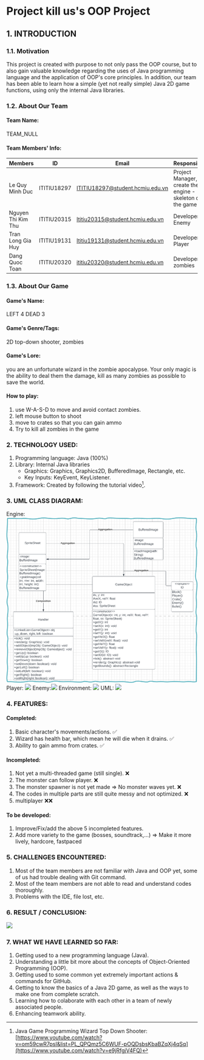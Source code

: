 # Project kill us's OOP Project


## 1. INTRODUCTION

### 1.1. Motivation

This project is created with purpose to not only pass the OOP course, but to also gain valuable knowledge regarding the uses of Java programming language and the application of OOP's core principles. In addition, our team has been able to learn how a simple (yet not really simple) Java 2D game functions, using only the internal Java libraries.

### 1.2. About Our Team

#### Team Name:

TEAM_NULL

#### Team Members' Info:
             
| Members             |     ID      | Email                            | Responsibility                                               |
| ------------------- | :---------: | -------------------------------- | ------------------------------------------------------------ |
| Le Quy Minh Duc     | ITITIU18297 | ITITIU18297@student.hcmiu.edu.vn | Project Manager, create the engine - skeleton of the game    |
| Nguyen Thi Kim Thu  | ITITIU20315 | Ititiu20315@student.hcmiu.edu.vn | Developer, Enemy                                             |
| Tran Long Gia Huy   | ITITIU19131 | Ititiu19131@student.hcmiu.edu.vn | Developer, Player                                            |
| Dang Quoc Toan      | ITITIU20320 | ititiu20320@student.hcmiu.edu.vn | Developer, zombies                                           |


### 1.3. About Our Game

#### Game's Name:

LEFT 4 DEAD 3

#### Game's Genre/Tags:

2D top-down shooter, zombies

#### Game's Lore:

you are an unfortunate wizard in the zombie apocalypse. Your only magic is the ability to deal them the damage, kill as many zombies as possible to save the world.

#### How to play:
1. use W-A-S-D to move and avoid contact zombies.
2. left mouse button to shoot
3. move to crates so that you can gain ammo
4. Try to kill all zombies in the game


### 2. TECHNOLOGY USED:

1. Programming language: Java (100%)
2. Library: Internal Java libraries
   - Graphics: Graphics, Graphics2D, BufferedImage, Rectangle, etc.
   - Key Inputs: KeyEvent, KeyListener.
3. Framework: Created by following the tutorial video[^link].
   [^link]: Java Game Programming Wizard Top Down Shooter: [https://www.youtube.com/watch?v=om59cwR7psI&list=PL_QPQmz5C6WUF-pOQDsbsKbaBZqXj4qSq](https://www.youtube.com/watch?v=e9jRfgjV4FQ)

### 3. UML CLASS DIAGRAM:
Engine: ![My Image](images/EngineUML.png)
Player: ![](PlayerUML.png)
Enemy:![](EnemyUML.png)
Environment: ![](environmentUML.png)
UML: ![](UML.png)


### 4. FEATURES:

#### Completed:

1. Basic character's movements/actions. ✅
2. Wizard has health bar, which mean he will die when it drains. ✅
3. Ability to gain ammo from crates. ✅

#### Incompleted:

1. Not yet a multi-threaded game (still single). ❌
2. The monster can follow player. ❌
3. The monster spawner is not yet made => No monster waves yet. ❌
4. The codes in multiple parts are still quite messy and not optimized. ❌
5. multiplayer ❌❌

#### To be developed:

1. Improve/Fix/add the above 5 incompleted features.
2. Add more variety to the game (bosses, soundtrack,...) => Make it more lively, hardcore, fastpaced

### 5. CHALLENGES ENCOUNTERED:

1. Most of the team members are not familiar with Java and OOP yet, some of us had trouble dealing with Git command.
2. Most of the team members are not able to read and understand codes thoroughly.
3. Problems with the IDE, file lost, etc.

### 6. RESULT / CONCLUSION:
![](finalres.png)


### 7. WHAT WE HAVE LEARNED SO FAR:

1. Getting used to a new programming language (Java).
2. Understanding a little bit more about the concepts of Object-Oriented Programming (OOP).
3. Getting used to some common yet extremely important actions & commands for GitHub.
4. Getting to know the basics of a Java 2D game, as well as the ways to make one from complete scratch.
5. Learning how to colaborate with each other in a team of newly associated people.
6. Enhancing teamwork ability.

